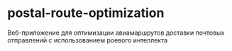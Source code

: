 # postal-route-optimization
Веб-приложение для оптимизации авиамаршрутов доставки почтовых отправлений с использованием роевого интеллекта
